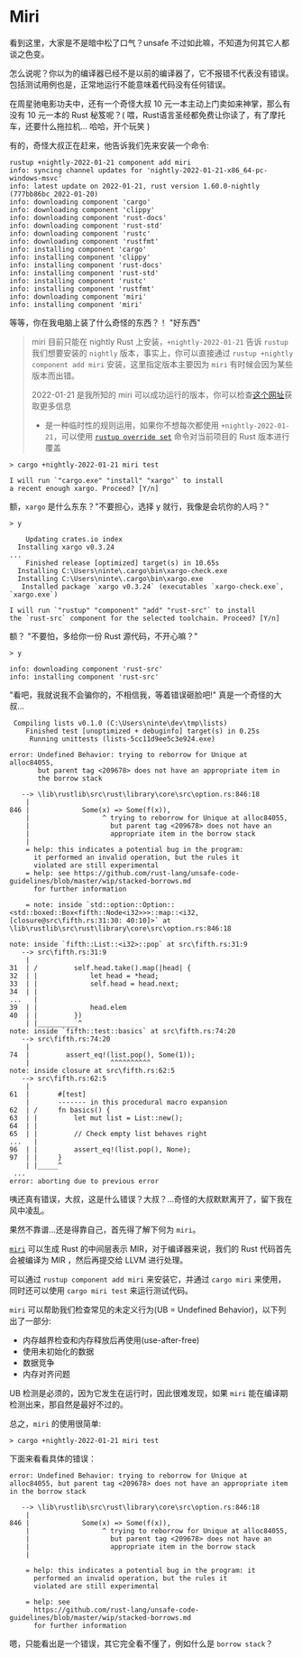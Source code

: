 # Miri
看到这里，大家是不是暗中松了口气？unsafe 不过如此嘛，不知道为何其它人都谈之色变。

怎么说呢？你以为的编译器已经不是以前的编译器了，它不报错不代表没有错误。包括测试用例也是，正常地运行不能意味着代码没有任何错误。

在周星驰电影功夫中，还有一个奇怪大叔 10 元一本主动上门卖如来神掌，那么有没有 10 元一本的 Rust 秘笈呢？( 喂，Rust语言圣经都免费让你读了，有了摩托车，还要什么拖拉机... 哈哈，开个玩笑 )

有的，奇怪大叔正在赶来，他告诉我们先来安装一个命令:
```shell
rustup +nightly-2022-01-21 component add miri
info: syncing channel updates for 'nightly-2022-01-21-x86_64-pc-windows-msvc'
info: latest update on 2022-01-21, rust version 1.60.0-nightly (777bb86bc 2022-01-20)
info: downloading component 'cargo'
info: downloading component 'clippy'
info: downloading component 'rust-docs'
info: downloading component 'rust-std'
info: downloading component 'rustc'
info: downloading component 'rustfmt'
info: installing component 'cargo'
info: installing component 'clippy'
info: installing component 'rust-docs'
info: installing component 'rust-std'
info: installing component 'rustc'
info: installing component 'rustfmt'
info: downloading component 'miri'
info: installing component 'miri'
```

等等，你在我电脑上装了什么奇怪的东西？！  "好东西"


> miri 目前只能在 nightly Rust 上安装，`+nightly-2022-01-21` 告诉 `rustup` 我们想要安装的 `nightly` 版本，事实上，你可以直接通过 `rustup +nightly component add miri` 安装，这里指定版本主要因为 `miri` 有时候会因为某些版本而出错。
>
> 2022-01-21 是我所知的 miri 可以成功运行的版本，你可以检查[这个网址](https://rust-lang.github.io/rustup-components-history/)获取更多信息
>
> + 是一种临时性的规则运用，如果你不想每次都使用 `+nightly-2022-01-21`，可以使用 [`rustup override set`](https://course.rs/appendix/rust-version.html#rustup-和-rust-nightly-的职责) 命令对当前项目的 Rust 版本进行覆盖

```shell
> cargo +nightly-2022-01-21 miri test

I will run `"cargo.exe" "install" "xargo"` to install
a recent enough xargo. Proceed? [Y/n]
```

额，`xargo` 是什么东东？"不要担心，选择 y 就行，我像是会坑你的人吗？"

```shell
> y

    Updating crates.io index
  Installing xargo v0.3.24
...
    Finished release [optimized] target(s) in 10.65s
  Installing C:\Users\ninte\.cargo\bin\xargo-check.exe
  Installing C:\Users\ninte\.cargo\bin\xargo.exe
   Installed package `xargo v0.3.24` (executables `xargo-check.exe`, `xargo.exe`)

I will run `"rustup" "component" "add" "rust-src"` to install 
the `rust-src` component for the selected toolchain. Proceed? [Y/n]
```

额？ "不要怕，多给你一份 Rust 源代码，不开心嘛？"

```shell
> y

info: downloading component 'rust-src'
info: installing component 'rust-src'
```

"看吧，我就说我不会骗你的，不相信我，等着错误砸脸吧!" 真是一个奇怪的大叔...
```shell
 Compiling lists v0.1.0 (C:\Users\ninte\dev\tmp\lists)
    Finished test [unoptimized + debuginfo] target(s) in 0.25s
     Running unittests (lists-5cc11d9ee5c3e924.exe)

error: Undefined Behavior: trying to reborrow for Unique at alloc84055, 
       but parent tag <209678> does not have an appropriate item in 
       the borrow stack

   --> \lib\rustlib\src\rust\library\core\src\option.rs:846:18
    |
846 |             Some(x) => Some(f(x)),
    |                  ^ trying to reborrow for Unique at alloc84055, 
    |                    but parent tag <209678> does not have an 
    |                    appropriate item in the borrow stack
    |
    = help: this indicates a potential bug in the program: 
      it performed an invalid operation, but the rules it 
      violated are still experimental
    = help: see https://github.com/rust-lang/unsafe-code-guidelines/blob/master/wip/stacked-borrows.md 
      for further information

    = note: inside `std::option::Option::<std::boxed::Box<fifth::Node<i32>>>::map::<i32, [closure@src\fifth.rs:31:30: 40:10]>` at \lib\rustlib\src\rust\library\core\src\option.rs:846:18

note: inside `fifth::List::<i32>::pop` at src\fifth.rs:31:9
   --> src\fifth.rs:31:9
    |
31  | /         self.head.take().map(|head| {
32  | |             let head = *head;
33  | |             self.head = head.next;
34  | |
...   |
39  | |             head.elem
40  | |         })
    | |__________^
note: inside `fifth::test::basics` at src\fifth.rs:74:20
   --> src\fifth.rs:74:20
    |
74  |         assert_eq!(list.pop(), Some(1));
    |                    ^^^^^^^^^^
note: inside closure at src\fifth.rs:62:5
   --> src\fifth.rs:62:5
    |
61  |       #[test]
    |       ------- in this procedural macro expansion
62  | /     fn basics() {
63  | |         let mut list = List::new();
64  | |
65  | |         // Check empty list behaves right
...   |
96  | |         assert_eq!(list.pop(), None);
97  | |     }
    | |_____^
 ...
error: aborting due to previous error
```

咦还真有错误，大叔，这是什么错误？大叔？...奇怪的大叔默默离开了，留下我在风中凌乱。

果然不靠谱...还是得靠自己，首先得了解下何为 `miri`。


[`miri`](https://github.com/rust-lang/miri) 可以生成 Rust 的中间层表示 MIR，对于编译器来说，我们的 Rust 代码首先会被编译为 MIR ，然后再提交给 LLVM 进行处理。

可以通过 `rustup component add miri` 来安装它，并通过 `cargo miri` 来使用，同时还可以使用 `cargo miri test` 来运行测试代码。

`miri` 可以帮助我们检查常见的未定义行为(UB = Undefined Behavior)，以下列出了一部分:

- 内存越界检查和内存释放后再使用(use-after-free)
- 使用未初始化的数据
- 数据竞争
- 内存对齐问题

UB 检测是必须的，因为它发生在运行时，因此很难发现，如果 `miri` 能在编译期检测出来，那自然是最好不过的。

总之，`miri` 的使用很简单:
```shell
> cargo +nightly-2022-01-21 miri test
```

下面来看看具体的错误：
```shell
error: Undefined Behavior: trying to reborrow for Unique at alloc84055, but parent tag <209678> does not have an appropriate item in the borrow stack

   --> \lib\rustlib\src\rust\library\core\src\option.rs:846:18
    |
846 |             Some(x) => Some(f(x)),
    |                  ^ trying to reborrow for Unique at alloc84055, 
    |                    but parent tag <209678> does not have an 
    |                    appropriate item in the borrow stack
    |

    = help: this indicates a potential bug in the program: it 
      performed an invalid operation, but the rules it 
      violated are still experimental
    
    = help: see 
      https://github.com/rust-lang/unsafe-code-guidelines/blob/master/wip/stacked-borrows.md 
      for further information
```

嗯，只能看出是一个错误，其它完全看不懂了，例如什么是 `borrow stack`？



